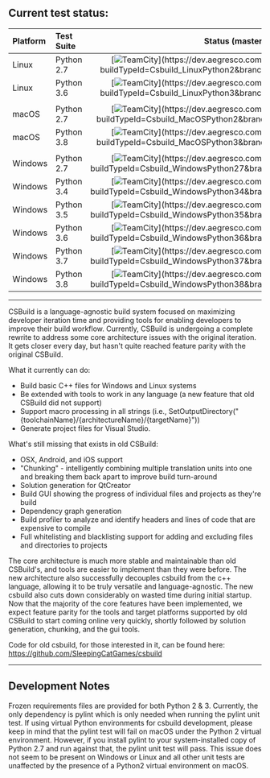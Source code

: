 ## **Current test status:**

**Platform** |  **Test Suite** | **Status (master)** | **Status (develop)**
:----------- |:--------------- | :-----------------: | :------------------:
Linux        | Python 2.7      | [![TeamCity](https://dev.aegresco.com/teamcity/app/rest/builds/buildType:(id:Csbuild_LinuxPython2),branch:(master)/statusIcon)](https://dev.aegresco.com/teamcity/viewType.html?buildTypeId=Csbuild_LinuxPython2&branch_Csbuild=master&guest=1)       | [![TeamCity](https://dev.aegresco.com/teamcity/app/rest/builds/buildType:(id:Csbuild_LinuxPython2),branch:(develop)/statusIcon)](https://dev.aegresco.com/teamcity/viewType.html?buildTypeId=Csbuild_LinuxPython2&branch_Csbuild=develop&guest=1)
Linux        | Python 3.6      | [![TeamCity](https://dev.aegresco.com/teamcity/app/rest/builds/buildType:(id:Csbuild_LinuxPython3),branch:(master)/statusIcon)](https://dev.aegresco.com/teamcity/viewType.html?buildTypeId=Csbuild_LinuxPython3&branch_Csbuild=master&guest=1)       | [![TeamCity](https://dev.aegresco.com/teamcity/app/rest/builds/buildType:(id:Csbuild_LinuxPython3),branch:(develop)/statusIcon)](https://dev.aegresco.com/teamcity/viewType.html?buildTypeId=Csbuild_LinuxPython3&branch_Csbuild=develop&guest=1)
|||
macOS        | Python 2.7      | [![TeamCity](https://dev.aegresco.com/teamcity/app/rest/builds/buildType:(id:Csbuild_MacOSPython2),branch:(master)/statusIcon)](https://dev.aegresco.com/teamcity/viewType.html?buildTypeId=Csbuild_MacOSPython2&branch_Csbuild=master&guest=1)       | [![TeamCity](https://dev.aegresco.com/teamcity/app/rest/builds/buildType:(id:Csbuild_MacOSPython2),branch:(develop)/statusIcon)](https://dev.aegresco.com/teamcity/viewType.html?buildTypeId=Csbuild_MacOSPython2&branch_Csbuild=develop&guest=1)
macOS        | Python 3.8      | [![TeamCity](https://dev.aegresco.com/teamcity/app/rest/builds/buildType:(id:Csbuild_MacOSPython3),branch:(master)/statusIcon)](https://dev.aegresco.com/teamcity/viewType.html?buildTypeId=Csbuild_MacOSPython3&branch_Csbuild=master&guest=1)       | [![TeamCity](https://dev.aegresco.com/teamcity/app/rest/builds/buildType:(id:Csbuild_MacOSPython3),branch:(develop)/statusIcon)](https://dev.aegresco.com/teamcity/viewType.html?buildTypeId=Csbuild_MacOSPython3&branch_Csbuild=develop&guest=1)
|||
Windows      | Python 2.7      | [![TeamCity](https://dev.aegresco.com/teamcity/app/rest/builds/buildType:(id:Csbuild_WindowsPython27),branch:(master)/statusIcon)](https://dev.aegresco.com/teamcity/viewType.html?buildTypeId=Csbuild_WindowsPython27&branch_Csbuild=master&guest=1) | [![TeamCity](https://dev.aegresco.com/teamcity/app/rest/builds/buildType:(id:Csbuild_WindowsPython27),branch:(develop)/statusIcon)](https://dev.aegresco.com/teamcity/viewType.html?buildTypeId=Csbuild_WindowsPython27&branch_Csbuild=develop&guest=1)
Windows      | Python 3.4      | [![TeamCity](https://dev.aegresco.com/teamcity/app/rest/builds/buildType:(id:Csbuild_WindowsPython34),branch:(master)/statusIcon)](https://dev.aegresco.com/teamcity/viewType.html?buildTypeId=Csbuild_WindowsPython34&branch_Csbuild=master&guest=1) | [![TeamCity](https://dev.aegresco.com/teamcity/app/rest/builds/buildType:(id:Csbuild_WindowsPython34),branch:(develop)/statusIcon)](https://dev.aegresco.com/teamcity/viewType.html?buildTypeId=Csbuild_WindowsPython34&branch_Csbuild=develop&guest=1)
Windows      | Python 3.5      | [![TeamCity](https://dev.aegresco.com/teamcity/app/rest/builds/buildType:(id:Csbuild_WindowsPython35),branch:(master)/statusIcon)](https://dev.aegresco.com/teamcity/viewType.html?buildTypeId=Csbuild_WindowsPython35&branch_Csbuild=master&guest=1) | [![TeamCity](https://dev.aegresco.com/teamcity/app/rest/builds/buildType:(id:Csbuild_WindowsPython35),branch:(develop)/statusIcon)](https://dev.aegresco.com/teamcity/viewType.html?buildTypeId=Csbuild_WindowsPython35&branch_Csbuild=develop&guest=1)
Windows      | Python 3.6      | [![TeamCity](https://dev.aegresco.com/teamcity/app/rest/builds/buildType:(id:Csbuild_WindowsPython36),branch:(master)/statusIcon)](https://dev.aegresco.com/teamcity/viewType.html?buildTypeId=Csbuild_WindowsPython36&branch_Csbuild=master&guest=1) | [![TeamCity](https://dev.aegresco.com/teamcity/app/rest/builds/buildType:(id:Csbuild_WindowsPython36),branch:(develop)/statusIcon)](https://dev.aegresco.com/teamcity/viewType.html?buildTypeId=Csbuild_WindowsPython36&branch_Csbuild=develop&guest=1)
Windows      | Python 3.7      | [![TeamCity](https://dev.aegresco.com/teamcity/app/rest/builds/buildType:(id:Csbuild_WindowsPython37),branch:(master)/statusIcon)](https://dev.aegresco.com/teamcity/viewType.html?buildTypeId=Csbuild_WindowsPython37&branch_Csbuild=master&guest=1) | [![TeamCity](https://dev.aegresco.com/teamcity/app/rest/builds/buildType:(id:Csbuild_WindowsPython37),branch:(develop)/statusIcon)](https://dev.aegresco.com/teamcity/viewType.html?buildTypeId=Csbuild_WindowsPython37&branch_Csbuild=develop&guest=1)
Windows      | Python 3.8      | [![TeamCity](https://dev.aegresco.com/teamcity/app/rest/builds/buildType:(id:Csbuild_WindowsPython38),branch:(master)/statusIcon)](https://dev.aegresco.com/teamcity/viewType.html?buildTypeId=Csbuild_WindowsPython38&branch_Csbuild=master&guest=1) | [![TeamCity](https://dev.aegresco.com/teamcity/app/rest/builds/buildType:(id:Csbuild_WindowsPython38),branch:(develop)/statusIcon)](https://dev.aegresco.com/teamcity/viewType.html?buildTypeId=Csbuild_WindowsPython38&branch_Csbuild=develop&guest=1)

---

CSBuild is a language-agnostic build system focused on maximizing developer iteration time and providing tools for enabling
developers to improve their build workflow. Currently, CSBuild is undergoing a complete rewrite to address some core architecture
issues with the original iteration. It gets closer every day, but hasn't quite reached feature parity with the original CSBuild.

What it currently can do:
- Build basic C++ files for Windows and Linux systems
- Be extended with tools to work in any language (a new feature that old CSBuild did not support)
- Support macro processing in all strings (i.e., SetOutputDirectory("{toolchainName}/{architectureName}/{targetName}"))
- Generate project files for Visual Studio.

What's still missing that exists in old CSBuild:
- OSX, Android, and iOS support
- "Chunking" - intelligently combining multiple translation units into one and breaking them back apart to improve build turn-around
- Solution generation for QtCreator
- Build GUI showing the progress of individual files and projects as they're build
- Dependency graph generation
- Build profiler to analyze and identify headers and lines of code that are expensive to compile
- Full whitelisting and blacklisting support for adding and excluding files and directories to projects

The core architecture is much more stable and maintainable than old CSBuild's, and tools are easier to implement than
they were before. The new architecture also successfully decouples csbuild from the c++ language, allowing it to be
truly versatile and language-agnostic. The new csbuild also cuts down considerably on wasted time during initial startup.
Now that the majority of the core features have been implemented, we expect feature parity for the tools and target platforms
supported by old CSBuild to start coming online very quickly, shortly followed by solution generation, chunking,
and the gui tools.

Code for old csbuild, for those interested in it, can be found here: https://github.com/SleepingCatGames/csbuild

---

## Development Notes

Frozen requirements files are provided for both Python 2 & 3.  Currently, the only dependency is pylint which is only
needed when running the pylint unit test.  If using virtual Python environments for csbuild development, please keep in
mind that the pylint test will fail on macOS under the Python 2 virtual environment.  However, if you install pylint to
your system-installed copy of Python 2.7 and run against that, the pylint unit test will pass.  This issue does not seem
to be present on Windows or Linux and all other unit tests are unaffected by the presence of a Python2 virtual
environment on macOS.